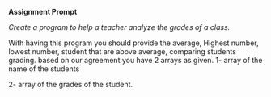 **Assignment Prompt**

*Create a program to help a teacher analyze the grades of a class.*

With having this program you should provide the average, Highest number, lowest number, student that are above average, comparing students grading.
based on our agreement you have 2 arrays as given.
1- array of the name of the students

2- array of the grades of the student.
